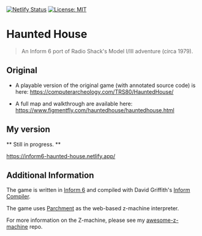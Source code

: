 [![Netlify Status](https://api.netlify.com/api/v1/badges/ae926103-8058-4dc8-af06-49ed48da3128/deploy-status)](https://app.netlify.com/sites/inform6-haunted-house/deploys) [![License: MIT](https://img.shields.io/badge/License-MIT-yellow.svg)](https://opensource.org/licenses/MIT)

# Haunted House

> An Inform 6 port of Radio Shack's Model I/III adventure (circa 1979).

## Original

- A playable version of the original game (with annotated source code) is here: https://computerarcheology.com/TRS80/HauntedHouse/

- A full map and walkthrough are available here: https://www.figmentfly.com/hauntedhouse/hauntedhouse.html

## My version

** Still in progress. **

https://inform6-haunted-house.netlify.app/

## Additional Information

The game is written in [Inform 6](https://www.inform-fiction.org/) and compiled with David Griffith's [Inform Compiler](https://github.com/DavidGriffith/inform6unix).

The game uses [Parchment](https://github.com/curiousdannii/parchment) as the web-based z-machine interpreter.

For more information on the Z-machine, please see my [awesome-z-machine](https://github.com/cschweda/awesome-z-machine) repo.
